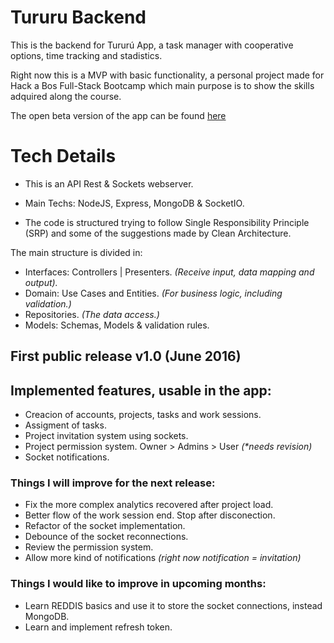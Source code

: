 # Tururu Backend
This is the backend for Tururú App, a task manager with cooperative options, time tracking and stadistics.

Right now this is a MVP with basic functionality, a personal project made for Hack a Bos Full-Stack Bootcamp
which main purpose is to show the skills adquired along the course.

The open beta version of the app can be found [here](https://feraiwa.github.io/tururu)

# Tech Details
* This is an API Rest & Sockets webserver.
* Main Techs: NodeJS, Express, MongoDB & SocketIO.

* The code is structured trying to follow Single Responsibility Principle (SRP) and
some of the suggestions made by Clean Architecture.

The main structure is divided in: 
- Interfaces: Controllers | Presenters. _(Receive input, data mapping and output)._
- Domain: Use Cases and Entities. _(For business logic, including validation.)_
- Repositories. _(The data access.)_
- Models: Schemas, Models & validation rules.


## First public release v1.0 (June 2016)

## Implemented features, usable in the app:
* Creacion of accounts, projects, tasks and work sessions.
* Assigment of tasks.
* Project invitation system using sockets.
* Project permission system. Owner > Admins > User _(*needs revision)_
* Socket notifications.


### Things I will improve for the next release:
* Fix the more complex analytics recovered after project load.
* Better flow of the work session end. Stop after disconection.
* Refactor of the socket implementation.
* Debounce of the socket reconnections.
* Review the permission system.
* Allow more kind of notifications _(right now notification = invitation)_

### Things I would like to improve in upcoming months:
* Learn REDDIS basics and use it to store the socket connections, instead MongoDB.
* Learn and implement refresh token.

